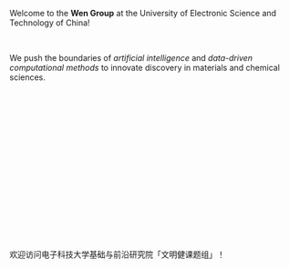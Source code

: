 Welcome to the **Wen Group** at the University of Electronic Science and Technology of China!

&nbsp;

We push the boundaries of _artificial intelligence_ and _data-driven computational methods_ to innovate discovery in materials and chemical sciences.

&nbsp;

&nbsp;

&nbsp;

&nbsp;

&nbsp;

&nbsp;

&nbsp;

&nbsp;

&nbsp;

欢迎访问电子科技大学基础与前沿研究院「文明健课题组」！
